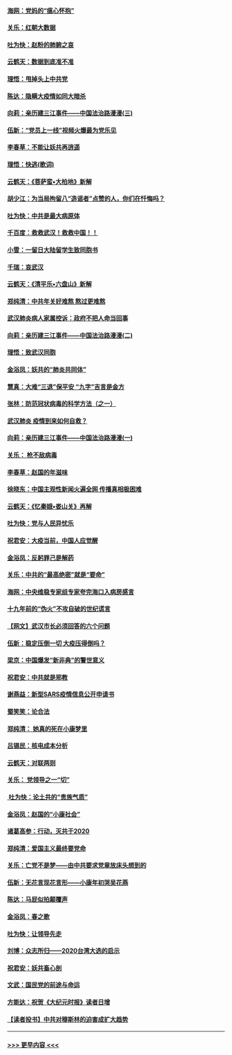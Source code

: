 #### [海网：党妈的“瘟心怀抱”](../pages/nsc993/n11840740.md?t=02040211) 
#### [关乐：红朝大数据](../pages/nsc993/n11840675.md?t=02040211) 
#### [吐为快：赵粉的肺腑之哀](../pages/nsc993/n11840618.md?t=02040211) 
#### [云鹤天：数据到底准不准](../pages/nsc993/n11840325.md?t=02040211) 
#### [理悟：甩掉头上中共党](../pages/nsc993/n11838826.md?t=02040211) 
#### [陈达：隐瞒大疫情如同大暗杀](../pages/nsc993/n11838771.md?t=02040211) 
#### [向莉：亲历建三江事件——中国法治路漫漫(三)](../pages/nsc993/n11831825.md?t=02040211) 
#### [伍新：“党员上一线”视频火爆最为党乐见](../pages/nsc993/n11838200.md?t=02040211) 
#### [李春草：不能让妖共再逍遥](../pages/nsc993/n11838102.md?t=02040211) 
#### [理悟：快逃(歌词)](../pages/nsc993/n11838083.md?t=02040211) 
#### [云鹤天：《菩萨蛮▪大柏地》新解](../pages/nsc993/n11838059.md?t=02040211) 
#### [胡少江：为当局拘留八“造谣者”点赞的人，你们在忏悔吗？](../pages/nsc993/n11836801.md?t=02040211) 
#### [吐为快：中共是最大病原体](../pages/nsc993/n11836748.md?t=02040211) 
#### [千百度：救救武汉！救救中国！！](../pages/nsc993/n11836145.md?t=02040211) 
#### [小雪：一留日大陆留学生致同胞书](../pages/nsc993/n11834624.md?t=02040211) 
#### [千瑞：哀武汉](../pages/nsc993/n11833647.md?t=02040211) 
#### [云鹤天：《清平乐▪六盘山》新解](../pages/nsc993/n11833611.md?t=02040211) 
#### [郑纯清：中共年关好难熬 熬过更难熬](../pages/nsc993/n11833489.md?t=02040211) 
#### [武汉肺炎病人家属控诉：政府不把人命当回事](../pages/nsc993/n11833205.md?t=02040211) 
#### [向莉：亲历建三江事件——中国法治路漫漫(二)](../pages/nsc993/n11829102.md?t=02040211) 
#### [理悟：致武汉同胞](../pages/nsc993/n11831522.md?t=02040211) 
#### [金浴凤：妖共的“肺炎共同体”](../pages/nsc993/n11829448.md?t=02040211) 
#### [慧真：大难“三退”保平安 “九字”吉言是金方](../pages/nsc993/n11829501.md?t=02040211) 
#### [张林：防范冠状病毒的科学方法（之一）](../pages/nsc993/n11828618.md?t=02040211) 
#### [武汉肺炎 疫情到来如何自救？](../pages/nsc993/n11827632.md?t=02040211) 
#### [向莉：亲历建三江事件——中国法治路漫漫(一)](../pages/nsc993/n11827190.md?t=02040211) 
#### [关乐： 枪不敌病毒](../pages/nsc993/n11826746.md?t=02040211) 
#### [李春草：赵国的年滋味](../pages/nsc993/n11826321.md?t=02040211) 
#### [徐晓东：中国主观性新闻火遍全网 传播真相极困难](../pages/nsc993/n11826508.md?t=02040211) 
#### [云鹤天：《忆秦娥▪娄山关》再解](../pages/nsc993/n11824682.md?t=02040211) 
#### [吐为快：党与人民异忧乐](../pages/nsc993/n11824660.md?t=02040211) 
#### [祝君安：大疫当前，中国人应觉醒](../pages/nsc993/n11821946.md?t=02040211) 
#### [金浴凤：反躬罪己是解药](../pages/nsc993/n11820280.md?t=02040211) 
#### [关乐：中共的“最高绝密”就是“要命”](../pages/nsc993/n11816946.md?t=02040211) 
#### [海网：中央维稳专家组专家夸完海口入病房感言](../pages/nsc993/n11815138.md?t=02040211) 
#### [十九年前的“伪火”不攻自破的世纪谎言](../pages/nsc993/n11813238.md?t=02040211) 
#### [【网文】武汉市长必须回答的六个问题](../pages/nsc993/n11813848.md?t=02040211) 
#### [伍新：稳定压倒一切 大疫压得倒吗？](../pages/nsc993/n11812634.md?t=02040211) 
#### [梁京：中国爆发“新非典”的警世意义](../pages/nsc993/n11812554.md?t=02040211) 
#### [祝君安：中共就是邪教](../pages/nsc993/n11812431.md?t=02040211) 
#### [谢燕益：新型SARS疫情信息公开申请书](../pages/nsc993/n11808840.md?t=02040211) 
#### [蜀笑笑：论合法](../pages/nsc993/n11808064.md?t=02040211) 
#### [郑纯清： 她真的死在小康梦里](../pages/nsc993/n11806623.md?t=02040211) 
#### [吕锡民：核电成本分析](../pages/nsc993/n11806284.md?t=02040211) 
#### [云鹤天：对联两则](../pages/nsc993/n11805957.md?t=02040211) 
#### [关乐： 党领导之一“切”](../pages/nsc993/n11804505.md?t=02040211) 
#### [ 吐为快：论土共的“贵族气质”](../pages/nsc993/n11804490.md?t=02040211) 
#### [金浴凤：赵国的“小康社会”](../pages/nsc993/n11804452.md?t=02040211) 
#### [诸葛高参：行动，灭共于2020](../pages/nsc993/n11804120.md?t=02040211) 
#### [郑纯清：爱国主义最终要党命](../pages/nsc993/n11802197.md?t=02040211) 
#### [关乐：亡党不是梦——由中共要求党章放床头想到的](../pages/nsc993/n11802156.md?t=02040211) 
#### [伍新：无花言现花言形——小康年初哭吴花燕](../pages/nsc993/n11800044.md?t=02040211) 
#### [陈达：马屁似拍颠覆声](../pages/nsc993/n11800010.md?t=02040211) 
#### [金浴凤：春之歌](../pages/nsc993/n11797687.md?t=02040211) 
#### [吐为快：让领导先走](../pages/nsc993/n11797512.md?t=02040211) 
#### [刘博：众志所归——2020台湾大选的启示](../pages/nsc993/n11796878.md?t=02040211) 
#### [祝君安：妖共畜心剖](../pages/nsc993/n11794273.md?t=02040211) 
#### [文武：国民党的前途与命运](../pages/nsc993/n11794198.md?t=02040211) 
#### [方能达：祝贺《大纪元时报》读者日增](../pages/nsc993/n11793807.md?t=02040211) 
#### [【读者投书】中共对穆斯林的迫害成扩大趋势](../pages/nsc993/n11791371.md?t=02040211) 

----
#### [ >>> 更早内容 <<< ](../indexes/nsc993-earlier.md)
